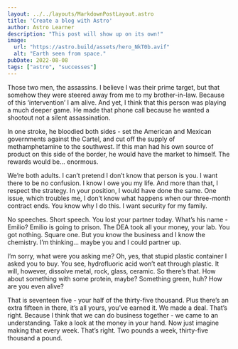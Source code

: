 ```yaml
---
layout: ../../layouts/MarkdownPostLayout.astro
title: 'Create a blog with Astro'
author: Astro Learner
description: "This post will show up on its own!"
image: 
  url: "https://astro.build/assets/hero_NkT0b.avif"
  alt: "Earth seen from space."
pubDate: 2022-08-08
tags: ["astro", "successes"]
---
```


Those two men, the assassins. I believe I was their prime target, but that somehow they were steered away from me to my brother-in-law. Because of this ‘intervention’ I am alive. And yet, I think that this person was playing a much deeper game. He made that phone call because he wanted a shootout not a silent assassination.

In one stroke, he bloodied both sides - set the American and Mexican governments against the Cartel, and cut off the supply of methamphetamine to the southwest. If this man had his own source of product on this side of the border, he would have the market to himself. The rewards would be… enormous.

We’re both adults. I can’t pretend I don’t know that person is you. I want there to be no confusion. I know I owe you my life. And more than that, I respect the strategy. In your position, I would have done the same. One issue, which troubles me, I don’t know what happens when our three-month contract ends. You know why I do this. I want security for my family.

No speeches. Short speech. You lost your partner today. What’s his name - Emilio? Emilio is going to prison. The DEA took all your money, your lab. You got nothing. Square one. But you know the business and I know the chemistry. I’m thinking… maybe you and I could partner up.

I’m sorry, what were you asking me? Oh, yes, that stupid plastic container I asked you to buy. You see, hydrofluoric acid won’t eat through plastic. It will, however, dissolve metal, rock, glass, ceramic. So there’s that. How about something with some protein, maybe? Something green, huh? How are you even alive?

That is seventeen five - your half of the thirty-five thousand. Plus there’s an extra fifteen in there, it’s all yours, you’ve earned it. We made a deal. That’s right. Because I think that we can do business together - we came to an understanding. Take a look at the money in your hand. Now just imagine making that every week. That’s right. Two pounds a week, thirty-five thousand a pound.

